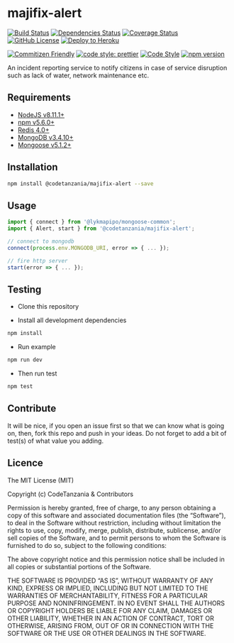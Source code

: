 # majifix-alert

[![Build Status](https://travis-ci.org/CodeTanzania/majifix-alert.svg?branch=develop)](https://travis-ci.org/CodeTanzania/majifix-alert)
[![Dependencies Status](https://david-dm.org/CodeTanzania/majifix-alert.svg)](https://david-dm.org/CodeTanzania/majifix-alert)
[![Coverage Status](https://coveralls.io/repos/github/CodeTanzania/majifix-alert/badge.svg?branch=develop)](https://coveralls.io/github/CodeTanzania/majifix-alert?branch=develop)
[![GitHub License](https://img.shields.io/github/license/CodeTanzania/majifix-alert)](https://github.com/CodeTanzania/majifix-alert/blob/develop/LICENSE)
[![Deploy to Heroku](https://www.herokucdn.com/deploy/button.png)](https://heroku.com/deploy?template=https://github.com/CodeTanzania/majifix-alert/tree/develop) 

[![Commitizen Friendly](https://img.shields.io/badge/commitizen-friendly-brightgreen.svg)](http://commitizen.github.io/cz-cli/)
[![code style: prettier](https://img.shields.io/badge/code_style-prettier-ff69b4.svg)](https://github.com/prettier/prettier)
[![Code Style](https://badgen.net/badge/code%20style/airbnb/ff5a5f?icon=airbnb)](https://github.com/airbnb/javascript)
[![npm version](https://img.shields.io/npm/v/@codetanzania/majifix-alert)](https://www.npmjs.com/package/@codetanzania/majifix-alert)

An incident reporting service to notify citizens in case of service disruption such as lack of water, network maintenance etc.

## Requirements

- [NodeJS v8.11.1+](https://nodejs.org)
- [npm v5.6.0+](https://www.npmjs.com/)
- [Redis 4.0+](https://redis.io/)
- [MongoDB v3.4.10+](https://www.mongodb.com/)
- [Mongoose v5.1.2+](https://github.com/Automattic/mongoose)

## Installation

```sh
npm install @codetanzania/majifix-alert --save
```

## Usage

```js
import { connect } from '@lykmapipo/mongoose-common';
import { Alert, start } from '@codetanzania/majifix-alert';

// connect to mongodb
connect(process.env.MONGODB_URI, error => { ... });

// fire http server
start(error => { ... });
```

## Testing

- Clone this repository

- Install all development dependencies

```sh
npm install
```

- Run example

```sh
npm run dev
```

- Then run test

```sh
npm test
```

## Contribute

It will be nice, if you open an issue first so that we can know what is going on, then, fork this repo and push in your ideas. Do not forget to add a bit of test(s) of what value you adding.

## Licence

The MIT License (MIT)

Copyright (c) CodeTanzania & Contributors

Permission is hereby granted, free of charge, to any person obtaining a copy of this software and associated documentation files (the “Software”), to deal in the Software without restriction, including without limitation the rights to use, copy, modify, merge, publish, distribute, sublicense, and/or sell copies of the Software, and to permit persons to whom the Software is furnished to do so, subject to the following conditions:

The above copyright notice and this permission notice shall be included in all copies or substantial portions of the Software.

THE SOFTWARE IS PROVIDED “AS IS”, WITHOUT WARRANTY OF ANY KIND, EXPRESS OR IMPLIED, INCLUDING BUT NOT LIMITED TO THE WARRANTIES OF MERCHANTABILITY, FITNESS FOR A PARTICULAR PURPOSE AND NONINFRINGEMENT. IN NO EVENT SHALL THE AUTHORS OR COPYRIGHT HOLDERS BE LIABLE FOR ANY CLAIM, DAMAGES OR OTHER LIABILITY, WHETHER IN AN ACTION OF CONTRACT, TORT OR OTHERWISE, ARISING FROM, OUT OF OR IN CONNECTION WITH THE SOFTWARE OR THE USE OR OTHER DEALINGS IN THE SOFTWARE.
